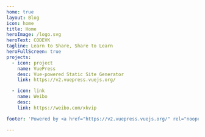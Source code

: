 ```yaml
---
home: true
layout: Blog
icon: home
title: Home
heroImage: /logo.svg
heroText: CODEVK
tagline: Learn to Share, Share to Learn
heroFullScreen: true
projects:
  - icon: project
    name: VuePress
    desc: Vue-powered Static Site Generator
    link: https://v2.vuepress.vuejs.org/

  - icon: link
    name: Weibo
    desc: 
    link: https://weibo.com/xkvip

footer: 'Powered by <a href="https://v2.vuepress.vuejs.org/" rel="noopener noreferrer" target="_blank">VuePress</a> & <a href="https://vuepress-theme-hope.github.io/v2/" rel="noopener noreferrer" target="_blank">Hope</a>' 

---
```

